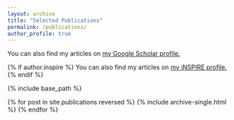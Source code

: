 ```yaml
---
layout: archive
title: "Selected Publications"
permalink: /publications/
author_profile: true
---
```


You can also find my articles on <u><a href="{{author.googlescholar}}">my Google Scholar profile</a>.</u>

{% if author.inspire %}
  You can also find my articles on <u><a href="{{author.inspire}}">my iNSPIRE profile</a>.</u>
{% endif %}

{% include base_path %}

{% for post in site.publications reversed %}
  {% include archive-single.html %}
{% endfor %}
